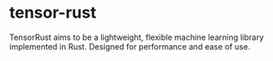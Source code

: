 # tensor-rust
TensorRust aims to be a lightweight, flexible machine learning library implemented in Rust. Designed for performance and ease of use.
